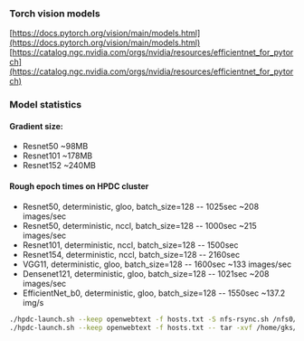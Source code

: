 ### Torch vision models

[https://docs.pytorch.org/vision/main/models.html](https://docs.pytorch.org/vision/main/models.html)
[https://catalog.ngc.nvidia.com/orgs/nvidia/resources/efficientnet_for_pytorch](https://catalog.ngc.nvidia.com/orgs/nvidia/resources/efficientnet_for_pytorch)

### Model statistics

#### Gradient size:

- Resnet50 ~98MB
- Resnet101 ~178MB
- Resnet152 ~240MB

#### Rough epoch times on HPDC cluster

- Resnet50, deterministic, gloo, batch_size=128 -- 1025sec ~208 images/sec
- Resnet50, deterministic, nccl, batch_size=128 -- 1000sec ~215 images/sec
- Resnet101, deterministic, nccl, batch_size=128 -- 1500sec
- Resnet154, deterministic, nccl, batch_size=128 -- 2160sec
- VGG11, deterministic, gloo, batch_size=128 -- 1600sec ~133 images/sec
- Densenet121, deterministic, gloo, batch_size=128 -- 1021sec ~208 images/sec
- EfficientNet_b0, deterministic, gloo, batch_size=128 -- 1550sec ~137.2 img/s



```bash
./hpdc-launch.sh --keep openwebtext -f hosts.txt -S nfs-rsync.sh /nfs0/datasets/openwebtext /home/gks/datasets
./hpdc-launch.sh --keep openwebtext -f hosts.txt -- tar -xvf /home/gks/datasets/openwebtext/openwebtext.tar.xz -C /home/gks/datasets/openwebtext 
```